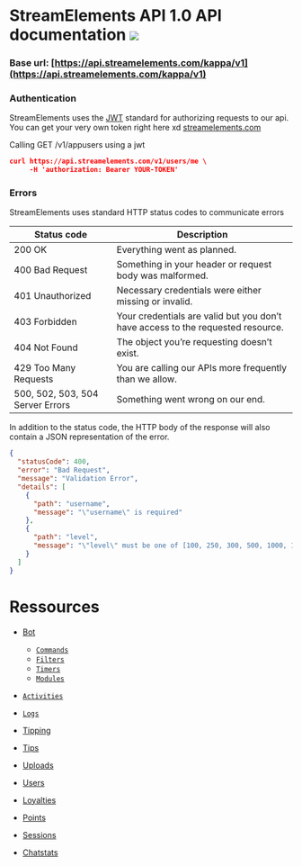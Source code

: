 # StreamElements API 1.0 API documentation <img src="https://static-cdn.jtvnw.net/emoticons/v1/25/1.0">

### Base url: [https://api.streamelements.com/kappa/v1](https://api.streamelements.com/kappa/v1)

### Authentication

StreamElements uses the [JWT](https://jwt.io/) standard for authorizing requests to our api.
You can get your very own token right here xd [streamelements.com](https://streamelements.com/dashboard/account/information)

Calling GET /v1/appusers using a jwt
```json
curl https://api.streamelements.com/v1/users/me \
     -H 'authorization: Bearer YOUR-TOKEN'
```

### Errors

StreamElements uses standard HTTP status codes to communicate errors

<table>
    <thead>
        <tr>
            <th>Status code</th>
            <th>Description</th>
        </tr>
    </thead>
    <tbody>
        <tr>
            <td>200	OK</td>
            <td>Everything went as planned.</td>
        </tr>
        <tr>
            <td>400	Bad Request</td>
            <td>Something in your header or request body was malformed.</td>
        </tr>
        <tr>
            <td>401	Unauthorized</td>
            <td>Necessary credentials were either missing or invalid.</td>
        </tr>
        <tr>
            <td>403	Forbidden</td>
            <td>Your credentials are valid but you don’t have access to the requested resource.</td>
        </tr>
        <tr>
            <td>404	Not Found</td>
            <td>The object you’re requesting doesn’t exist.</td>
        </tr>
        <tr>
            <td>429	Too Many Requests</td>
            <td>You are calling our APIs more frequently than we allow.</td>
        </tr>
        <tr>
            <td>500, 502, 503, 504	Server Errors</td>
            <td>Something went wrong on our end. </td>
        </tr>
    </tbody>
</table> 

In addition to the status code, the HTTP body of the response will also contain a JSON representation of the error.

```json
{
  "statusCode": 400,
  "error": "Bad Request",
  "message": "Validation Error",
  "details": [
    {
      "path": "username",
      "message": "\"username\" is required"
    },
    {
      "path": "level",
      "message": "\"level\" must be one of [100, 250, 300, 500, 1000, 1500, 2000]"
    }
  ]
}
```

# Ressources
- [Bot](bot.md)
    - [`Commands`](bot.md#commands)
    - [`Filters`](bot.md#filters)
    - [`Timers`](bot.md#timers)
    - [`Modules`](bot.md#modules)

- [`Activities`](activities.md)
- [`Logs`](logs.md)
- [Tipping](tipping.md)
- [Tips](tips.md)
- [Uploads](uploads.md)
- [Users](users.md)
- [Loyalties](loyalties.md)
- [Points](points.md)
- [Sessions](sessions.md)
- [Chatstats](chatstats.md)